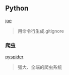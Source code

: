 Python
---

[joe](https://github.com/karan/joe)
>用命令行生成.gitignore 

### 爬虫

[pyspider](https://github.com/binux/pyspider)
>强大、全端的爬虫系统